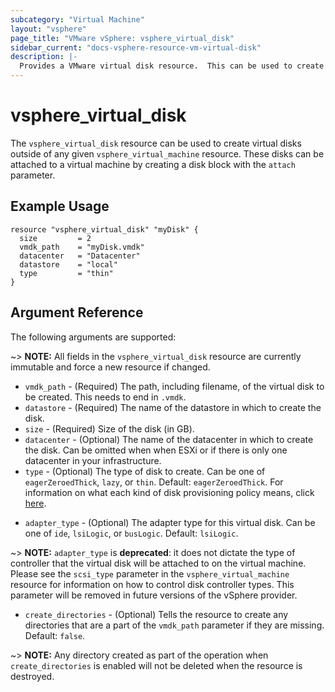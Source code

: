 ```yaml
---
subcategory: "Virtual Machine"
layout: "vsphere"
page_title: "VMware vSphere: vsphere_virtual_disk"
sidebar_current: "docs-vsphere-resource-vm-virtual-disk"
description: |-
  Provides a VMware virtual disk resource.  This can be used to create and delete virtual disks.
---
```


# vsphere\_virtual\_disk

The `vsphere_virtual_disk` resource can be used to create virtual disks outside
of any given `vsphere_virtual_machine`
resource. These disks can be attached to a virtual machine by creating a disk
block with the `attach` parameter.

## Example Usage

```hcl
resource "vsphere_virtual_disk" "myDisk" {
  size         = 2
  vmdk_path    = "myDisk.vmdk"
  datacenter   = "Datacenter"
  datastore    = "local"
  type         = "thin"
}
```

## Argument Reference

The following arguments are supported:

~> **NOTE:** All fields in the `vsphere_virtual_disk` resource are currently
immutable and force a new resource if changed.

* `vmdk_path` - (Required) The path, including filename, of the virtual disk to
  be created.  This needs to end in `.vmdk`.
* `datastore` - (Required) The name of the datastore in which to create the
  disk.
* `size` - (Required) Size of the disk (in GB).
* `datacenter` - (Optional) The name of the datacenter in which to create the
  disk. Can be omitted when when ESXi or if there is only one datacenter in
  your infrastructure.
* `type` - (Optional) The type of disk to create. Can be one of
  `eagerZeroedThick`, `lazy`, or `thin`. Default: `eagerZeroedThick`. For
  information on what each kind of disk provisioning policy means, click
  [here][docs-vmware-vm-disk-provisioning].

[docs-vmware-vm-disk-provisioning]: https://docs.vmware.com/en/VMware-vSphere/6.5/com.vmware.vsphere.vm_admin.doc/GUID-4C0F4D73-82F2-4B81-8AA7-1DD752A8A5AC.html

* `adapter_type` - (Optional) The adapter type for this virtual disk. Can be
  one of `ide`, `lsiLogic`, or `busLogic`.  Default: `lsiLogic`.

~> **NOTE:** `adapter_type` is **deprecated**: it does not dictate the type of
controller that the virtual disk will be attached to on the virtual machine.
Please see the `scsi_type` parameter
in the `vsphere_virtual_machine` resource for information on how to control
disk controller types. This parameter will be removed in future versions of the
vSphere provider.

* `create_directories` - (Optional) Tells the resource to create any
  directories that are a part of the `vmdk_path` parameter if they are missing.
  Default: `false`.

~> **NOTE:** Any directory created as part of the operation when
`create_directories` is enabled will not be deleted when the resource is
destroyed.

